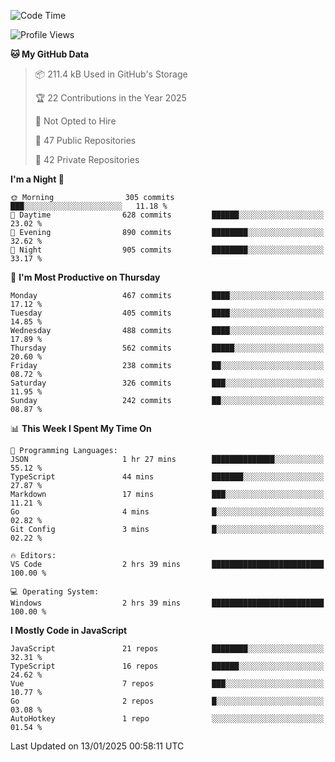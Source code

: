 <!--START_SECTION:waka-->
![Code Time](http://img.shields.io/badge/Code%20Time-898%20hrs%2049%20mins-blue)

![Profile Views](http://img.shields.io/badge/Profile%20Views-1-blue)

**🐱 My GitHub Data** 

> 📦 211.4 kB Used in GitHub's Storage 
 > 
> 🏆 22 Contributions in the Year 2025
 > 
> 🚫 Not Opted to Hire
 > 
> 📜 47 Public Repositories 
 > 
> 🔑 42 Private Repositories 
 > 
**I'm a Night 🦉** 

```text
🌞 Morning                305 commits         ███░░░░░░░░░░░░░░░░░░░░░░   11.18 % 
🌆 Daytime                628 commits         ██████░░░░░░░░░░░░░░░░░░░   23.02 % 
🌃 Evening                890 commits         ████████░░░░░░░░░░░░░░░░░   32.62 % 
🌙 Night                  905 commits         ████████░░░░░░░░░░░░░░░░░   33.17 % 
```
📅 **I'm Most Productive on Thursday** 

```text
Monday                   467 commits         ████░░░░░░░░░░░░░░░░░░░░░   17.12 % 
Tuesday                  405 commits         ████░░░░░░░░░░░░░░░░░░░░░   14.85 % 
Wednesday                488 commits         ████░░░░░░░░░░░░░░░░░░░░░   17.89 % 
Thursday                 562 commits         █████░░░░░░░░░░░░░░░░░░░░   20.60 % 
Friday                   238 commits         ██░░░░░░░░░░░░░░░░░░░░░░░   08.72 % 
Saturday                 326 commits         ███░░░░░░░░░░░░░░░░░░░░░░   11.95 % 
Sunday                   242 commits         ██░░░░░░░░░░░░░░░░░░░░░░░   08.87 % 
```


📊 **This Week I Spent My Time On** 

```text
💬 Programming Languages: 
JSON                     1 hr 27 mins        ██████████████░░░░░░░░░░░   55.12 % 
TypeScript               44 mins             ███████░░░░░░░░░░░░░░░░░░   27.87 % 
Markdown                 17 mins             ███░░░░░░░░░░░░░░░░░░░░░░   11.21 % 
Go                       4 mins              █░░░░░░░░░░░░░░░░░░░░░░░░   02.82 % 
Git Config               3 mins              █░░░░░░░░░░░░░░░░░░░░░░░░   02.22 % 

🔥 Editors: 
VS Code                  2 hrs 39 mins       █████████████████████████   100.00 % 

💻 Operating System: 
Windows                  2 hrs 39 mins       █████████████████████████   100.00 % 
```

**I Mostly Code in JavaScript** 

```text
JavaScript               21 repos            ████████░░░░░░░░░░░░░░░░░   32.31 % 
TypeScript               16 repos            ██████░░░░░░░░░░░░░░░░░░░   24.62 % 
Vue                      7 repos             ███░░░░░░░░░░░░░░░░░░░░░░   10.77 % 
Go                       2 repos             █░░░░░░░░░░░░░░░░░░░░░░░░   03.08 % 
AutoHotkey               1 repo              ░░░░░░░░░░░░░░░░░░░░░░░░░   01.54 % 
```




 Last Updated on 13/01/2025 00:58:11 UTC
<!--END_SECTION:waka-->
